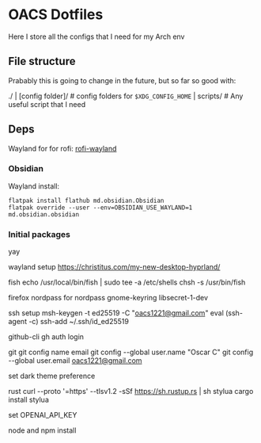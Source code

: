 # OACS Dotfiles

Here I store all the configs that I need for my Arch env

## File structure

Prabably this is going to change in the future, but so far so good with:

./
| [config folder]/ # config folders for `$XDG_CONFIG_HOME`
| scripts/ # Any useful script that I need

## Deps

Wayland for for rofi: [rofi-wayland](https://github.com/lbonn/rofi)

### Obsidian

Wayland install:

```
flatpak install flathub md.obsidian.Obsidian
flatpak override --user --env=OBSIDIAN_USE_WAYLAND=1 md.obsidian.obsidian
```

### Initial packages
yay

wayland setup
https://christitus.com/my-new-desktop-hyprland/

fish
echo /usr/local/bin/fish | sudo tee -a /etc/shells
chsh -s /usr/bin/fish

firefox nordpass
for nordpass gnome-keyring libsecret-1-dev


ssh setup
msh-keygen -t ed25519 -C "oacs1221@gmail.com"
eval (ssh-agent -c)
ssh-add ~/.ssh/id_ed25519

github-cli
gh auth login

git  git config name email
git config --global user.name "Oscar C" 
git config --global user.email oacs1221@gmail.com

set dark theme preference

rust
curl --proto '=https' --tlsv1.2 -sSf https://sh.rustup.rs | sh
stylua 
cargo install stylua

set OPENAI_API_KEY

node and npm install

